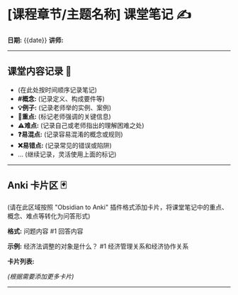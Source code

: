 # [课程章节/主题名称] 课堂笔记 ✍️

**日期:** {{date}}
**讲师:**

---

## 课堂内容记录 📝

*   (在此处按时间顺序记录笔记)
*   **#概念:** (记录定义、构成要件等)
*   **💡例子:** (记录老师举的实例、案例)
*   **📌重点:** (标记老师强调的关键信息)
*   **⚠️难点:** (记录自己或老师指出的理解困难之处)
*   **❓易混点:** (记录容易混淆的概念或规则)
*   **❌易错点:** (记录常见的错误或陷阱)
*   ... (继续记录，灵活使用上面的标记)

---

## Anki 卡片区 🃏

(请在此区域按照 "Obsidian to Anki" 插件格式添加卡片，将课堂笔记中的重点、概念、难点等转化为问答形式)

**格式:**
问题内容 #1
  回答内容

**示例:**
经济法调整的对象是什么？ #1
  经济管理关系和经济协作关系

**卡片列表:**



*(根据需要添加更多卡片)*

---

